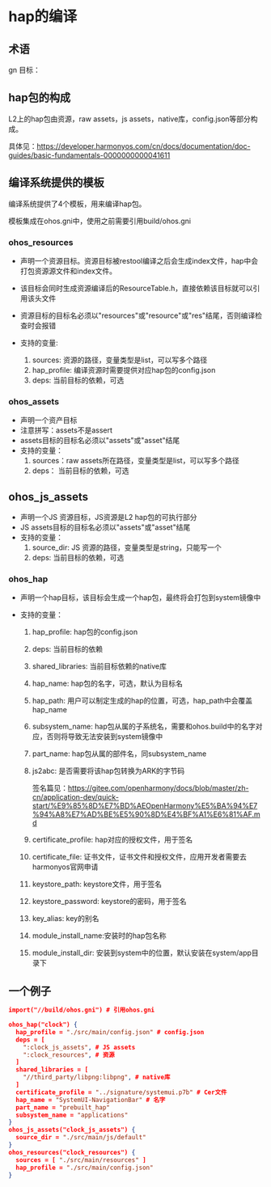 # hap的编译

## 术语

gn 目标： 

## hap包的构成

L2上的hap包由资源，raw assets，js assets，native库，config.json等部分构成。

具体见：https://developer.harmonyos.com/cn/docs/documentation/doc-guides/basic-fundamentals-0000000000041611

## 编译系统提供的模板

编译系统提供了4个模板，用来编译hap包。

模板集成在ohos.gni中，使用之前需要引用build/ohos.gni

### ohos_resources

- 声明一个资源目标。资源目标被restool编译之后会生成index文件，hap中会打包资源源文件和index文件。
- 该目标会同时生成资源编译后的ResourceTable.h，直接依赖该目标就可以引用该头文件

- 资源目标的目标名必须以"resources"或"resource"或"res"结尾，否则编译检查时会报错
- 支持的变量:
  1. sources: 资源的路径，变量类型是list，可以写多个路径
  2. hap_profile: 编译资源时需要提供对应hap包的config.json
  3. deps: 当前目标的依赖，可选

### ohos_assets

- 声明一个资产目标
- 注意拼写：assets不是assert
- assets目标的目标名必须以"assets"或"asset"结尾
- 支持的变量：
  1. sources：raw assets所在路径，变量类型是list，可以写多个路径
  2. deps： 当前目标的依赖，可选

## ohos_js_assets

- 声明一个JS 资源目标，JS资源是L2 hap包的可执行部分
- JS assets目标的目标名必须以"assets"或"asset"结尾
- 支持的变量：
  1. source_dir: JS 资源的路径，变量类型是string，只能写一个
  2. deps: 当前目标的依赖，可选

### ohos_hap

- 声明一个hap目标，该目标会生成一个hap包，最终将会打包到system镜像中

- 支持的变量：

  1.  hap_profile: hap包的config.json

  2. deps: 当前目标的依赖

  3. shared_libraries: 当前目标依赖的native库

  4. hap_name: hap包的名字，可选，默认为目标名

  5. hap_path: 用户可以制定生成的hap的位置，可选，hap_path中会覆盖hap_name

  6. subsystem_name: hap包从属的子系统名，需要和ohos.build中的名字对应，否则将导致无法安装到system镜像中

  7. part_name: hap包从属的部件名，同subsystem_name

  8. js2abc: 是否需要将该hap包转换为ARK的字节码

     签名篇见：https://gitee.com/openharmony/docs/blob/master/zh-cn/application-dev/quick-start/%E9%85%8D%E7%BD%AEOpenHarmony%E5%BA%94%E7%94%A8%E7%AD%BE%E5%90%8D%E4%BF%A1%E6%81%AF.md

  9. certificate_profile: hap对应的授权文件，用于签名

  10. certificate_file: 证书文件，证书文件和授权文件，应用开发者需要去harmonyos官网申请

  11. keystore_path: keystore文件，用于签名

  12. keystore_password: keystore的密码，用于签名

  13. key_alias: key的别名 

  14. module_install_name:安装时的hap包名称

  15. module_install_dir: 安装到system中的位置，默认安装在system/app目录下

## 一个例子

```json
import("//build/ohos.gni") # 引用ohos.gni

ohos_hap("clock") {
  hap_profile = "./src/main/config.json" # config.json
  deps = [
    ":clock_js_assets", # JS assets
    ":clock_resources", # 资源
  ]
  shared_libraries = [
    "//third_party/libpng:libpng", # native库
  ]
  certificate_profile = "../signature/systemui.p7b" # Cer文件
  hap_name = "SystemUI-NavigationBar" # 名字
  part_name = "prebuilt_hap"
  subsystem_name = "applications"
}
ohos_js_assets("clock_js_assets") {
  source_dir = "./src/main/js/default"
}
ohos_resources("clock_resources") {
  sources = [ "./src/main/resources" ]
  hap_profile = "./src/main/config.json"
}
```

